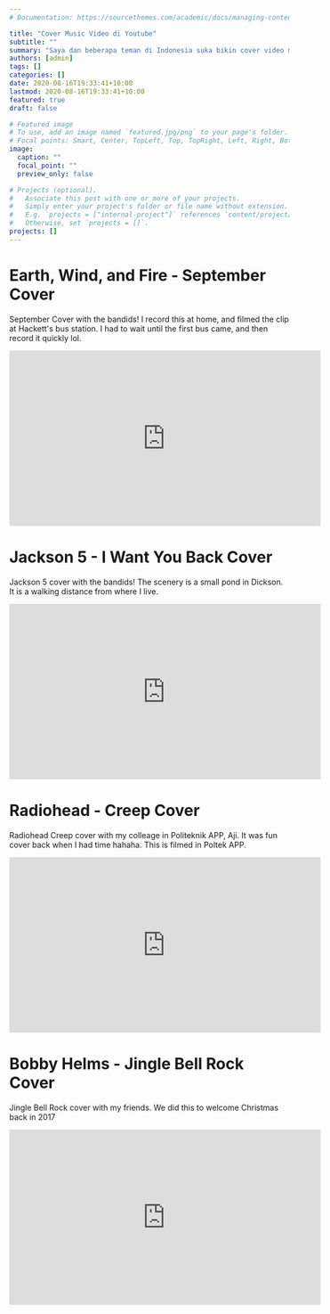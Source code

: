 ```yaml
---
# Documentation: https://sourcethemes.com/academic/docs/managing-content/

title: "Cover Music Video di Youtube"
subtitle: ""
summary: "Saya dan beberapa teman di Indonesia suka bikin cover video musik. Semua dikerjain on-line lho!"
authors: [admin]
tags: []
categories: []
date: 2020-08-16T19:33:41+10:00
lastmod: 2020-08-16T19:33:41+10:00
featured: true
draft: false

# Featured image
# To use, add an image named `featured.jpg/png` to your page's folder.
# Focal points: Smart, Center, TopLeft, Top, TopRight, Left, Right, BottomLeft, Bottom, BottomRight.
image:
  caption: ""
  focal_point: ""
  preview_only: false

# Projects (optional).
#   Associate this post with one or more of your projects.
#   Simply enter your project's folder or file name without extension.
#   E.g. `projects = ["internal-project"]` references `content/project/deep-learning/index.md`.
#   Otherwise, set `projects = []`.
projects: []
---
```


# Earth, Wind, and Fire - September Cover
September Cover with the bandids! I record this at home, and filmed the clip at Hackett's bus station. I had to wait until the first bus came, and then record it quickly lol. 
<iframe width="560" height="315" src="https://www.youtube.com/embed/f_p5L5QMDu4" frameborder="0" allow="accelerometer; autoplay; encrypted-media; gyroscope; picture-in-picture" allowfullscreen></iframe>

# Jackson 5 - I Want You Back Cover
Jackson 5 cover with the bandids! The scenery is a small pond in Dickson. It is a walking distance from where I live.
<iframe width="560" height="315" src="https://www.youtube.com/embed/K5UkBlE5zZg" frameborder="0" allow="accelerometer; autoplay; encrypted-media; gyroscope; picture-in-picture" allowfullscreen></iframe>

# Radiohead - Creep Cover
Radiohead Creep cover with my colleage in Politeknik APP, Aji. It was fun cover back when I had time hahaha. This is filmed in Poltek APP.
<iframe width="560" height="315" src="https://www.youtube.com/embed/TaFQ0GVcmbM" frameborder="0" allow="accelerometer; autoplay; encrypted-media; gyroscope; picture-in-picture" allowfullscreen></iframe>

# Bobby Helms - Jingle Bell Rock Cover
Jingle Bell Rock cover with my friends. We did this to welcome Christmas back in 2017
<iframe width="560" height="315" src="https://www.youtube.com/embed/pPnMveEOy1Y" frameborder="0" allow="accelerometer; autoplay; encrypted-media; gyroscope; picture-in-picture" allowfullscreen></iframe>